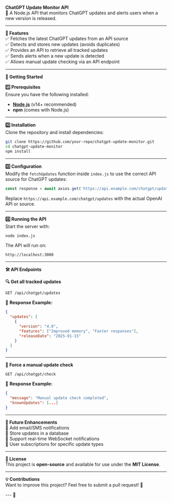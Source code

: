  **ChatGPT Update Monitor API**  
🚀 A Node.js API that monitors ChatGPT updates and alerts users when a new version is released.  

---

 **📌 Features**  
✅ Fetches the latest ChatGPT updates from an API source  
✅ Detects and stores new updates (avoids duplicates)  
✅ Provides an API to retrieve all tracked updates  
✅ Sends alerts when a new update is detected  
✅ Allows manual update checking via an API endpoint  

---

 **🚀 Getting Started**  

 **1️⃣ Prerequisites**  
Ensure you have the following installed:  
- **[Node.js](https://nodejs.org/)** (v14+ recommended)  
- **npm** (comes with Node.js)  

---

 **2️⃣ Installation**  
Clone the repository and install dependencies:  
```sh
git clone https://github.com/your-repo/chatgpt-update-monitor.git
cd chatgpt-update-monitor
npm install
```

---

 **3️⃣ Configuration**  
Modify the `fetchUpdates` function inside `index.js` to use the correct API source for ChatGPT updates:  
```javascript
const response = await axios.get('https://api.example.com/chatgpt/updates');
```
Replace `https://api.example.com/chatgpt/updates` with the actual OpenAI API or source.

---

 **4️⃣ Running the API**  
Start the server with:  
```sh
node index.js
```
The API will run on:  
```
http://localhost:3000
```

---

 **🛠 API Endpoints**  

 **🔍 Get all tracked updates**  
```http
GET /api/chatgpt/updates
```
📌 **Response Example:**  
```json
{
  "updates": [
    {
      "version": "4.0",
      "features": ["Improved memory", "Faster responses"],
      "releaseDate": "2025-01-15"
    }
  ]
}
```

---

 **🔄 Force a manual update check**  
```http
GET /api/chatgpt/check
```
📌 **Response Example:**  
```json
{
  "message": "Manual update check completed",
  "knownUpdates": [...]
}
```

---

 **📡 Future Enhancements**  
🔹 Add email/SMS notifications  
🔹 Store updates in a database  
🔹 Support real-time WebSocket notifications  
🔹 User subscriptions for specific update types  

---

 **📜 License**  
This project is **open-source** and available for use under the **MIT License**.  

---

 **💡 Contributions**  
Want to improve this project? Feel free to submit a pull request! 🚀  

--- 🚀